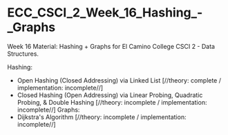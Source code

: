 # ECC_CSCI_2_Week_16_Hashing_-_Graphs
Week 16 Material: Hashing + Graphs for El Camino College CSCI 2 - Data Structures.

Hashing:
- Open Hashing (Closed Addressing) via Linked List [//theory: complete / implementation: incomplete//]
- Closed Hashing (Open Addressing) via Linear Probing, Quadratic Probing, & Double Hashing [//theory: incomplete / implementation: incomplete//]
Graphs:
- Dijkstra's Algorithm [//theory: incomplete / implementation: incomplete//]
